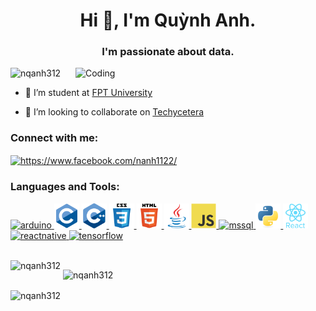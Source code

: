 <h1 align="center">Hi 👋, I'm Quỳnh Anh.</h1>
<h3 align="center">I'm passionate about data.</h3>
<img align="right" alt="Coding" width="400" src="https://media.giphy.com/media/GaQ4uQCxNhCyGZm67x/giphy.gif">

<p align="left"> <img src="https://komarev.com/ghpvc/?username=nqanh312&label=Profile%20views&color=0e75b6&style=flat" alt="nqanh312" /> </p>

- 🔭 I’m student at [FPT University](https://cantho.fpt.edu.vn/)

- 👯 I’m looking to collaborate on [Techycetera](https://www.facebook.com/techycetera)

<h3 align="left">Connect with me:</h3>
<p align="left">
<a href="https://fb.com/https://www.facebook.com/nanh1122/" target="blank"><img align="center" src="https://raw.githubusercontent.com/rahuldkjain/github-profile-readme-generator/master/src/images/icons/Social/facebook.svg" alt="https://www.facebook.com/nanh1122/" height="30" width="40" /></a>
</p>

<h3 align="left">Languages and Tools:</h3>
<p align="left"> <a href="https://www.arduino.cc/" target="_blank" rel="noreferrer"> <img src="https://cdn.worldvectorlogo.com/logos/arduino-1.svg" alt="arduino" width="40" height="40"/> </a> <a href="https://www.cprogramming.com/" target="_blank" rel="noreferrer"> <img src="https://raw.githubusercontent.com/devicons/devicon/master/icons/c/c-original.svg" alt="c" width="40" height="40"/> </a> <a href="https://www.w3schools.com/cpp/" target="_blank" rel="noreferrer"> <img src="https://raw.githubusercontent.com/devicons/devicon/master/icons/cplusplus/cplusplus-original.svg" alt="cplusplus" width="40" height="40"/> </a> <a href="https://www.w3schools.com/css/" target="_blank" rel="noreferrer"> <img src="https://raw.githubusercontent.com/devicons/devicon/master/icons/css3/css3-original-wordmark.svg" alt="css3" width="40" height="40"/> </a> <a href="https://www.w3.org/html/" target="_blank" rel="noreferrer"> <img src="https://raw.githubusercontent.com/devicons/devicon/master/icons/html5/html5-original-wordmark.svg" alt="html5" width="40" height="40"/> </a> <a href="https://www.java.com" target="_blank" rel="noreferrer"> <img src="https://raw.githubusercontent.com/devicons/devicon/master/icons/java/java-original.svg" alt="java" width="40" height="40"/> </a> <a href="https://developer.mozilla.org/en-US/docs/Web/JavaScript" target="_blank" rel="noreferrer"> <img src="https://raw.githubusercontent.com/devicons/devicon/master/icons/javascript/javascript-original.svg" alt="javascript" width="40" height="40"/> </a> <a href="https://www.microsoft.com/en-us/sql-server" target="_blank" rel="noreferrer"> <img src="https://www.svgrepo.com/show/303229/microsoft-sql-server-logo.svg" alt="mssql" width="40" height="40"/> </a> <a href="https://www.python.org" target="_blank" rel="noreferrer"> <img src="https://raw.githubusercontent.com/devicons/devicon/master/icons/python/python-original.svg" alt="python" width="40" height="40"/> </a> <a href="https://reactjs.org/" target="_blank" rel="noreferrer"> <img src="https://raw.githubusercontent.com/devicons/devicon/master/icons/react/react-original-wordmark.svg" alt="react" width="40" height="40"/> </a> <a href="https://reactnative.dev/" target="_blank" rel="noreferrer"> <img src="https://reactnative.dev/img/header_logo.svg" alt="reactnative" width="40" height="40"/> </a> <a href="https://www.tensorflow.org" target="_blank" rel="noreferrer"> <img src="https://www.vectorlogo.zone/logos/tensorflow/tensorflow-icon.svg" alt="tensorflow" width="40" height="40"/> </a> </p>

<p><br><img align="left" src="https://github-readme-stats.vercel.app/api/top-langs?username=nqanh312&show_icons=true&locale=en&layout=compact" alt="nqanh312" /></p>

<p>&nbsp;<img align="center" src="https://github-readme-stats.vercel.app/api?username=nqanh312&show_icons=true&locale=en" alt="nqanh312" /></p>

<p><img align="center" src="https://github-readme-streak-stats.herokuapp.com/?user=nqanh312&" alt="nqanh312" /></p>
